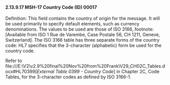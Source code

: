 #### 2.13.9.17 MSH-17 Country Code (ID) 00017

Definition: This field contains the country of origin for the message. It will be used primarily to specify default elements, such as currency denominations. The values to be used are those of ISO 3166,.footnote:[Available from ISO 1 Rue de Varembe, Case Postale 56, CH 1211, Geneve, Switzerland]. The ISO 3166 table has three separate forms of the country code: HL7 specifies that the 3-character (alphabetic) form be used for the country code.

Refer to file:///E:\V2\v2.9%20final%20Nov%20from%20Frank\V29_CH02C_Tables.docx#HL70399[_External Table 0399 - Country Code_] in Chapter 2C, Code Tables, for the 3-character codes as defined by ISO 3166-1.
